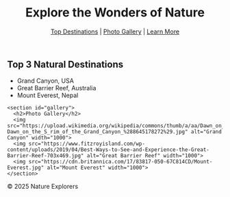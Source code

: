<!DOCTYPE html>
<html lang="en">
<head>
  
  <title>Explore Nature Wonders</title>
</head>
<body>

  <header>
    <h1>Explore the Wonders of Nature</h1>
    <nav>
      <a href="#destinations">Top Destinations</a> |
      <a href="#gallery">Photo Gallery</a> |
      <a href="https://www.nationalgeographic.com" target="_blank" rel="noopener noreferrer">Learn More</a>
    </nav>
  </header>

  <main>
    <section id="destinations">
      <h2>Top 3 Natural Destinations</h2>
      <ul>
        <li>Grand Canyon, USA</li>
        <li>Great Barrier Reef, Australia</li>
        <li>Mount Everest, Nepal</li>
      </ul>
    </section>

    <section id="gallery">
      <h2>Photo Gallery</h2>
      <img src="https://upload.wikimedia.org/wikipedia/commons/thumb/a/aa/Dawn_on_the_S_rim_of_the_Grand_Canyon_%288645178272%29.jpg/960px-Dawn_on_the_S_rim_of_the_Grand_Canyon_%288645178272%29.jpg" alt="Grand Canyon" width="1000">
      <img src="https://www.fitzroyisland.com/wp-content/uploads/2019/04/Best-Ways-to-See-and-Experience-the-Great-Barrier-Reef-703x469.jpg" alt="Great Barrier Reef" width="1000">
      <img src="https://cdn.britannica.com/17/83817-050-67C814CD/Mount-Everest.jpg" alt="Mount Everest" width="1000">
    </section>
  </main>

  <footer>
    <p>&copy; 2025 Nature Explorers</p>
  </footer>

</body>
</html>
